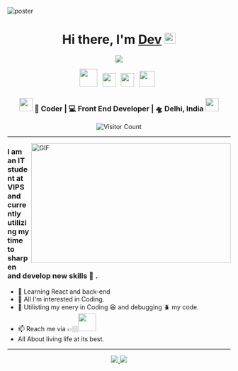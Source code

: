 ![poster](https://user-images.githubusercontent.com/85267939/147386418-c099bac0-291e-4d41-a487-752864056e75.png)

<div align="center">
   <h1>Hi there, I'm <a href="https://www.linkedin.com/in/devender-verma-887254221/">Dev</a> <img src="https://media.giphy.com/media/hvRJCLFzcasrR4ia7z/giphy.gif" width="25px"> </h1>
   
   
   <img src="https://pronoun.cyou/x/y?subject=He&object=Him&height=20"> 
</div>

<p align='center'>
   <a href="https://www.linkedin.com/in/devender-verma-887254221/"><img height="40" src="https://user-images.githubusercontent.com/85267939/147388856-95b99a6f-ca36-4162-a536-dc8db5e092c2.png"></a>&nbsp;&nbsp;
<a href="https://www.instagram.com/crishpy_coffe/"><img height="30" src="https://user-images.githubusercontent.com/85267939/147388861-bc034158-ce58-4d67-8b91-ba8532479fc7.png"></a>&nbsp;&nbsp;
<a href="https://twitter.com/crishpy_coffe"><img height="30" src="https://user-images.githubusercontent.com/85267939/147388859-4f6c6873-8488-45ed-86bd-0a608975e4ed.png"></a>&nbsp;&nbsp;
<a href="https://www.reddit.com/user/Let-me-code"><img height="35" src="https://user-images.githubusercontent.com/85267939/147388858-463ed7c5-716a-4d12-a711-450a72f5f543.png"></a>&nbsp;&nbsp;



<div align="center">
<h3><img src="https://media.giphy.com/media/WUlplcMpOCEmTGBtBW/giphy.gif" width="30"> 🙎 Coder | 💻 Front End Developer | 🛸 Delhi, India <img src="https://media.giphy.com/media/WUlplcMpOCEmTGBtBW/giphy.gif" width="30"></h3>
</div>


<div align="center">
  
  ![Visitor Count](https://profile-counter.glitch.me/crishpy-coffe/count.svg)
  
 </div>
 
 <hr height=".1px">
 <img align="right" height="270px" width="450px" alt="GIF" src="https://user-images.githubusercontent.com/85267939/147401968-18347952-173d-41f1-b6fd-28dbfe95d605.gif" />
<p align="center">
   <h3>I am an IT student at VIPS and currently utilizing my time to sharpen and develop new skills 🚢 .</h3>
</p>

 
- 👋 Learning React and back-end
- 👀 All I'm interested in Coding.
- 🌱 Utilisting my enery in Coding 😆 and debugging 🪲 my code. 
- 📫 Reach me via 👉🏼[<img height="40" src="https://user-images.githubusercontent.com/85267939/147390527-3d9f09e0-c37c-4e26-9fe6-4060bf89fd81.png" >](https://www.linkedin.com/in/devender-verma-887254221/)
- All About living life at its best.
<hr>
<p align="center" >
<a href="https://github.com/crishpy-coffe/github-readme-stats"> 
    <img  src="https://github-readme-stats.vercel.app/api?username=crishpy-coffe&&show_icons=true&theme=dracula"/>
    <img  src="https://github-readme-stats.vercel.app/api/top-langs/?username=crishpy-coffe&layout=compact&langs_count=8&theme=dracula"/>
   
<!--    [![Top Langs](https://github-readme-stats.vercel.app/api/top-langs/?username=crishpy-coffe&langs_count=8)](https://github.com/crishpy-coffe/github-readme-stats) -->
  </a>
<!-- [![Top Langs](https://github-readme-stats.vercel.app/api/top-langs/?username=crishpy-coffe&langs_count=8)](https://github.com/crishpy-coffe/github-readme-stats) -->



